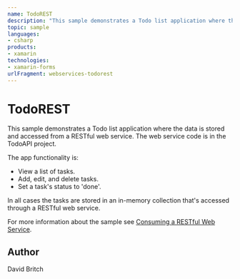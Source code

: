 ```yaml
---
name: TodoREST
description: "This sample demonstrates a Todo list application where the data is stored and accessed from a RESTful web service. The web service code is in the TodoAPI project. The app functionality is: - View a list of tasks. - Add, edit, and delete tasks. - Set a task's status to 'done'. In all cases the tasks are stored in an in-memory collection that's accessed through a RESTful web service. For more information about the sample see Consuming a RESTful Web Service."
topic: sample
languages:
- csharp
products:
- xamarin
technologies:
- xamarin-forms
urlFragment: webservices-todorest
---
```

TodoREST
========

This sample demonstrates a Todo list application where the data is stored and accessed from a RESTful web service. The web service code is in the TodoAPI project.

The app functionality is:

- View a list of tasks.
- Add, edit, and delete tasks.
- Set a task's status to 'done'.

In all cases the tasks are stored in an in-memory collection that's accessed through a RESTful web service.

For more information about the sample see [Consuming a RESTful Web Service](http://developer.xamarin.com/guides/cross-platform/xamarin-forms/web-services/consuming/rest/).

Author
------

David Britch
